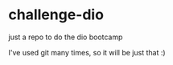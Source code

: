 # challenge-dio
just a repo to do the dio bootcamp



I've used git many times, so it will be just that :)
